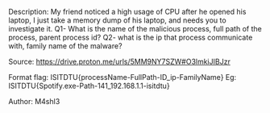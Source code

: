 Description: My friend noticed a high usage of CPU after he opened his laptop, I just take a memory dump of his laptop, and needs you to investigate it. Q1- What is the name of the malicious process, full path of the process, parent process id? Q2- what is the ip that process communicate with, family name of the malware?

Source: https://drive.proton.me/urls/5MM9NY7SZW#O3lmkiJIBJzr

Format flag: ISITDTU{processName-FullPath-ID_ip-FamilyName} Eg: ISITDTU{Spotify.exe-Path-141_192.168.1.1-isitdtu}

Author: M4shl3
